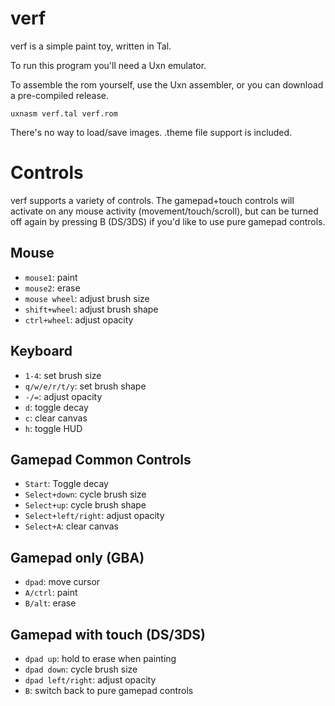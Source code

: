 # verf

verf is a simple paint toy, written in Tal.

To run this program you'll need a Uxn emulator.

To assemble the rom yourself, use the Uxn assembler, or you can download a pre-compiled release.

    uxnasm verf.tal verf.rom
    
There's no way to load/save images. .theme file support is included.
    
# Controls

verf supports a variety of controls. The gamepad+touch controls will activate on any mouse activity (movement/touch/scroll), but can be turned off again by pressing B (DS/3DS) if you'd like to use pure gamepad controls.

## Mouse

* `mouse1`: paint
* `mouse2`: erase
* `mouse wheel`: adjust brush size
* `shift+wheel`: adjust brush shape
* `ctrl+wheel`: adjust opacity

## Keyboard

* `1-4`: set brush size
* `q/w/e/r/t/y`: set brush shape
* `-/=`: adjust opacity
* `d`: toggle decay
* `c`: clear canvas
* `h`: toggle HUD

## Gamepad Common Controls

* `Start`: Toggle decay
* `Select+down`: cycle brush size
* `Select+up`: cycle brush shape
* `Select+left/right`: adjust opacity
* `Select+A`: clear canvas

## Gamepad only (GBA)

* `dpad`: move cursor
* `A/ctrl`: paint
* `B/alt`: erase

## Gamepad with touch (DS/3DS)

* `dpad up`: hold to erase when painting
* `dpad down`: cycle brush size
* `dpad left/right`: adjust opacity
* `B`: switch back to pure gamepad controls


